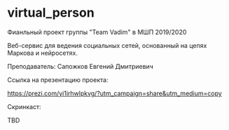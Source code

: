 # virtual_person
Фианльный проект группы "Team Vadim" в МШП 2019/2020

Веб-сервис для ведения социальных сетей, основанный на цепях Маркова и нейросетях.

Преподаватель: Сапожков Евгений Дмитриевич


Ссылка на презентацию проекта:

https://prezi.com/yi1irhwlpkvg/?utm_campaign=share&utm_medium=copy

Скринкаст:

TBD
